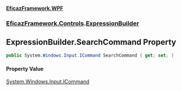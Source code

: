 #### [EficazFramework.WPF](EficazFrameworkWPF.md 'EficazFramework WPF')
### [EficazFramework.Controls](EficazFrameworkWPF.md#EficazFramework.Controls 'EficazFramework.Controls').[ExpressionBuilder](EficazFramework.Controls/ExpressionBuilder.md 'EficazFramework.Controls.ExpressionBuilder')

## ExpressionBuilder.SearchCommand Property

```csharp
public System.Windows.Input.ICommand SearchCommand { get; set; }
```

#### Property Value
[System.Windows.Input.ICommand](https://docs.microsoft.com/en-us/dotnet/api/System.Windows.Input.ICommand 'System.Windows.Input.ICommand')